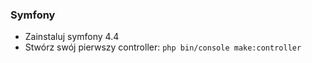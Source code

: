 ### Symfony ###

- Zainstaluj symfony 4.4
- Stwórz swój pierwszy controller: `php bin/console make:controller`